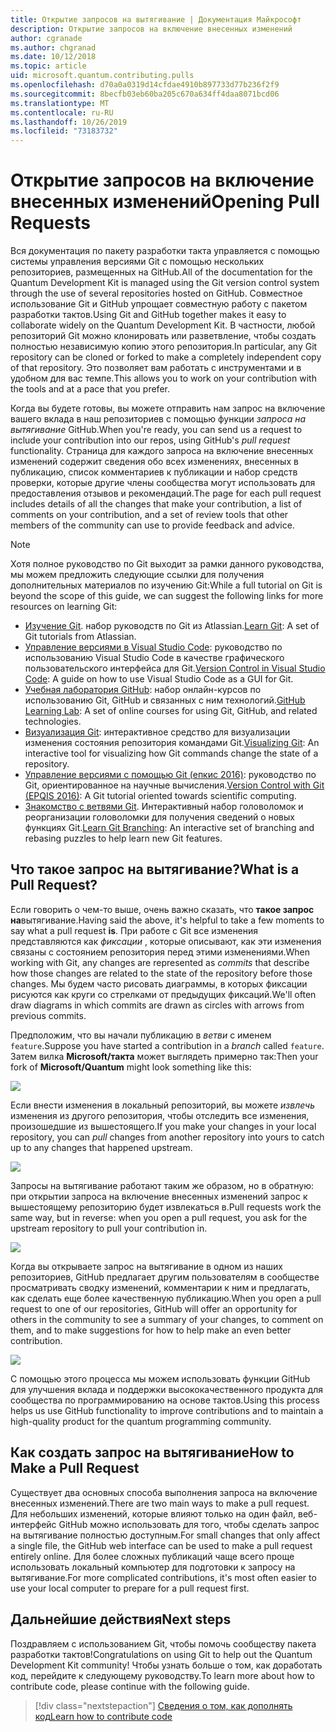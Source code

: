 ```yaml
---
title: Открытие запросов на вытягивание | Документация Майкрософт
description: Открытие запросов на включение внесенных изменений
author: cgranade
ms.author: chgranad
ms.date: 10/12/2018
ms.topic: article
uid: microsoft.quantum.contributing.pulls
ms.openlocfilehash: d70a0a0319d14cfdae4910b897733d77b236f2f9
ms.sourcegitcommit: 8becfb03eb60ba205c670a634ff4daa8071bcd06
ms.translationtype: MT
ms.contentlocale: ru-RU
ms.lasthandoff: 10/26/2019
ms.locfileid: "73183732"
---
```

# <a name="opening-pull-requests"></a><span data-ttu-id="78d2a-103">Открытие запросов на включение внесенных изменений</span><span class="sxs-lookup"><span data-stu-id="78d2a-103">Opening Pull Requests</span></span> #

<span data-ttu-id="78d2a-104">Вся документация по пакету разработки такта управляется с помощью системы управления версиями Git с помощью нескольких репозиториев, размещенных на GitHub.</span><span class="sxs-lookup"><span data-stu-id="78d2a-104">All of the documentation for the Quantum Development Kit is managed using the Git version control system through the use of several repositories hosted on GitHub.</span></span>
<span data-ttu-id="78d2a-105">Совместное использование Git и GitHub упрощает совместную работу с пакетом разработки тактов.</span><span class="sxs-lookup"><span data-stu-id="78d2a-105">Using Git and GitHub together makes it easy to collaborate widely on the Quantum Development Kit.</span></span>
<span data-ttu-id="78d2a-106">В частности, любой репозиторий Git можно клонировать или разветвление, чтобы создать полностью независимую копию этого репозитория.</span><span class="sxs-lookup"><span data-stu-id="78d2a-106">In particular, any Git repository can be cloned or forked to make a completely independent copy of that repository.</span></span>
<span data-ttu-id="78d2a-107">Это позволяет вам работать с инструментами и в удобном для вас темпе.</span><span class="sxs-lookup"><span data-stu-id="78d2a-107">This allows you to work on your contribution with the tools and at a pace that you prefer.</span></span>

<span data-ttu-id="78d2a-108">Когда вы будете готовы, вы можете отправить нам запрос на включение вашего вклада в наш репозиториев с помощью функции _запроса на вытягивание_ GitHub.</span><span class="sxs-lookup"><span data-stu-id="78d2a-108">When you're ready, you can send us a request to include your contribution into our repos, using GitHub's _pull request_ functionality.</span></span>
<span data-ttu-id="78d2a-109">Страница для каждого запроса на включение внесенных изменений содержит сведения обо всех изменениях, внесенных в публикацию, список комментариев к публикации и набор средств проверки, которые другие члены сообщества могут использовать для предоставления отзывов и рекомендаций.</span><span class="sxs-lookup"><span data-stu-id="78d2a-109">The page for each pull request includes details of all the changes that make your contribution, a list of comments on your contribution, and a set of review tools that other members of the community can use to provide feedback and advice.</span></span>

> [!NOTE]
> <span data-ttu-id="78d2a-110">Хотя полное руководство по Git выходит за рамки данного руководства, мы можем предложить следующие ссылки для получения дополнительных материалов по изучению Git:</span><span class="sxs-lookup"><span data-stu-id="78d2a-110">While a full tutorial on Git is beyond the scope of this guide, we can suggest the following links for more resources on learning Git:</span></span>
>
> - <span data-ttu-id="78d2a-111">[Изучение Git](https://www.atlassian.com/git). набор руководств по Git из Atlassian.</span><span class="sxs-lookup"><span data-stu-id="78d2a-111">[Learn Git](https://www.atlassian.com/git): A set of Git tutorials from Atlassian.</span></span>
> - <span data-ttu-id="78d2a-112">[Управление версиями в Visual Studio Code](https://code.visualstudio.com/docs/editor/versioncontrol): руководство по использованию Visual Studio Code в качестве графического пользовательского интерфейса для Git.</span><span class="sxs-lookup"><span data-stu-id="78d2a-112">[Version Control in Visual Studio Code](https://code.visualstudio.com/docs/editor/versioncontrol): A guide on how to use Visual Studio Code as a GUI for Git.</span></span>
> - <span data-ttu-id="78d2a-113">[Учебная лаборатория GitHub](https://lab.github.com/): набор онлайн-курсов по использованию Git, GitHub и связанных с ним технологий.</span><span class="sxs-lookup"><span data-stu-id="78d2a-113">[GitHub Learning Lab](https://lab.github.com/): A set of online courses for using Git, GitHub, and related technologies.</span></span>
> - <span data-ttu-id="78d2a-114">[Визуализация Git](https://git-school.github.io/visualizing-git/): интерактивное средство для визуализации изменения состояния репозитория командами Git.</span><span class="sxs-lookup"><span data-stu-id="78d2a-114">[Visualizing Git](https://git-school.github.io/visualizing-git/): An interactive tool for visualizing how Git commands change the state of a repository.</span></span>
> - <span data-ttu-id="78d2a-115">[Управление версиями с помощью Git (епкис 2016)](https://nbviewer.jupyter.org/github/QuinnPhys/PythonWorkshop-science/blob/master/lecture-1-scicomp-tools-part1.ipynb#Version-Control-with-Git-(50-Minutes)): руководство по Git, ориентированное на научные вычисления.</span><span class="sxs-lookup"><span data-stu-id="78d2a-115">[Version Control with Git (EPQIS 2016)](https://nbviewer.jupyter.org/github/QuinnPhys/PythonWorkshop-science/blob/master/lecture-1-scicomp-tools-part1.ipynb#Version-Control-with-Git-(50-Minutes)): A Git tutorial oriented towards scientific computing.</span></span>
> - <span data-ttu-id="78d2a-116">[Знакомство с ветвями Git](https://learngitbranching.js.org/). Интерактивный набор головоломок и реорганизации головоломки для получения сведений о новых функциях Git.</span><span class="sxs-lookup"><span data-stu-id="78d2a-116">[Learn Git Branching](https://learngitbranching.js.org/): An interactive set of branching and rebasing puzzles to help learn new Git features.</span></span>

## <a name="what-is-a-pull-request"></a><span data-ttu-id="78d2a-117">Что такое запрос на вытягивание?</span><span class="sxs-lookup"><span data-stu-id="78d2a-117">What is a Pull Request?</span></span> ##

<span data-ttu-id="78d2a-118">Если говорить о чем-то выше, очень важно сказать, что **такое запрос на**вытягивание.</span><span class="sxs-lookup"><span data-stu-id="78d2a-118">Having said the above, it's helpful to take a few moments to say what a pull request **is**.</span></span>
<span data-ttu-id="78d2a-119">При работе с Git все изменения представляются как _фиксации_ , которые описывают, как эти изменения связаны с состоянием репозитория перед этими изменениями.</span><span class="sxs-lookup"><span data-stu-id="78d2a-119">When working with Git, any changes are represented as _commits_ that describe how those changes are related to the state of the repository before those changes.</span></span>
<span data-ttu-id="78d2a-120">Мы будем часто рисовать диаграммы, в которых фиксации рисуются как круги со стрелками от предыдущих фиксаций.</span><span class="sxs-lookup"><span data-stu-id="78d2a-120">We'll often draw diagrams in which commits are drawn as circles with arrows from previous commits.</span></span>

<span data-ttu-id="78d2a-121">Предположим, что вы начали публикацию в _ветви_ с именем `feature`.</span><span class="sxs-lookup"><span data-stu-id="78d2a-121">Suppose you have started a contribution in a _branch_ called `feature`.</span></span>
<span data-ttu-id="78d2a-122">Затем вилка **Microsoft/такта** может выглядеть примерно так:</span><span class="sxs-lookup"><span data-stu-id="78d2a-122">Then your fork of **Microsoft/Quantum** might look something like this:</span></span>

![](~/media/git-workflow-step0.png)

<span data-ttu-id="78d2a-123">Если внести изменения в локальный репозиторий, вы можете _извлечь_ изменения из другого репозитория, чтобы отследить все изменения, произошедшие из вышестоящего.</span><span class="sxs-lookup"><span data-stu-id="78d2a-123">If you make your changes in your local repository, you can _pull_ changes from another repository into yours to catch up to any changes that happened upstream.</span></span>

![](~/media/git-workflow-step1.png)

<span data-ttu-id="78d2a-124">Запросы на вытягивание работают таким же образом, но в обратную: при открытии запроса на включение внесенных изменений запрос к вышестоящему репозиторию будет извлекаться в.</span><span class="sxs-lookup"><span data-stu-id="78d2a-124">Pull requests work the same way, but in reverse: when you open a pull request, you ask for the upstream repository to pull your contribution in.</span></span>

![](~/media/git-workflow-step2.png)

<span data-ttu-id="78d2a-125">Когда вы открываете запрос на вытягивание в одном из наших репозиториев, GitHub предлагает другим пользователям в сообществе просматривать сводку изменений, комментарии к ним и предлагать, как сделать еще более качественную публикацию.</span><span class="sxs-lookup"><span data-stu-id="78d2a-125">When you open a pull request to one of our repositories, GitHub will offer an opportunity for others in the community to see a summary of your changes, to comment on them, and to make suggestions for how to help make an even better contribution.</span></span>

![](~/media/pull-request-header.png)

<span data-ttu-id="78d2a-126">С помощью этого процесса мы можем использовать функции GitHub для улучшения вклада и поддержки высококачественного продукта для сообщества по программированию на основе тактов.</span><span class="sxs-lookup"><span data-stu-id="78d2a-126">Using this process helps us use GitHub functionality to improve contributions and to maintain a high-quality product for the quantum programming community.</span></span>

## <a name="how-to-make-a-pull-request"></a><span data-ttu-id="78d2a-127">Как создать запрос на вытягивание</span><span class="sxs-lookup"><span data-stu-id="78d2a-127">How to Make a Pull Request</span></span> ##

<span data-ttu-id="78d2a-128">Существует два основных способа выполнения запроса на включение внесенных изменений.</span><span class="sxs-lookup"><span data-stu-id="78d2a-128">There are two main ways to make a pull request.</span></span>
<span data-ttu-id="78d2a-129">Для небольших изменений, которые влияют только на один файл, веб-интерфейс GitHub можно использовать для того, чтобы сделать запрос на вытягивание полностью доступным.</span><span class="sxs-lookup"><span data-stu-id="78d2a-129">For small changes that only affect a single file, the GitHub web interface can be used to make a pull request entirely online.</span></span>
<span data-ttu-id="78d2a-130">Для более сложных публикаций чаще всего проще использовать локальный компьютер для подготовки к запросу на вытягивание.</span><span class="sxs-lookup"><span data-stu-id="78d2a-130">For more complicated contributions, it's most often easier to use your local computer to prepare for a pull request first.</span></span>

<!--
### Using the Web Interface ###

**TODO**

### Command-Line and GitHub Flow ###

Most of the time, it's easier to prepare a pull request on your own computer; that makes it easier to work incrementally, and to test your changes.
If you haven't already done so, the first step is to _fork_ the repository that you'd like to contribute to.
Forking makes a complete clone of the original repository, but under your GitHub account instead of under [Microsoft](http://github.com/Microsoft/) or [MicrosoftDocs](http://github.com/MicrosoftDocs/).
This way, you can edit your personal fork to your heart's content before making a pull request for your work.

**TODO: pick up here**

## Code Review and Etiquette ##

**TODO: PR ettiquette, reviews, etc.**

-->

## <a name="next-steps"></a><span data-ttu-id="78d2a-131">Дальнейшие действия</span><span class="sxs-lookup"><span data-stu-id="78d2a-131">Next steps</span></span> ##

<span data-ttu-id="78d2a-132">Поздравляем с использованием Git, чтобы помочь сообществу пакета разработки тактов!</span><span class="sxs-lookup"><span data-stu-id="78d2a-132">Congratulations on using Git to help out the Quantum Development Kit community!</span></span>
<span data-ttu-id="78d2a-133">Чтобы узнать больше о том, как доработать код, перейдите к следующему руководству.</span><span class="sxs-lookup"><span data-stu-id="78d2a-133">To learn more about how to contribute code, please continue with the following guide.</span></span>

> [!div class="nextstepaction"]
> [<span data-ttu-id="78d2a-134">Сведения о том, как дополнять код</span><span class="sxs-lookup"><span data-stu-id="78d2a-134">Learn how to contribute code</span></span>](xref:microsoft.quantum.contributing.code)
